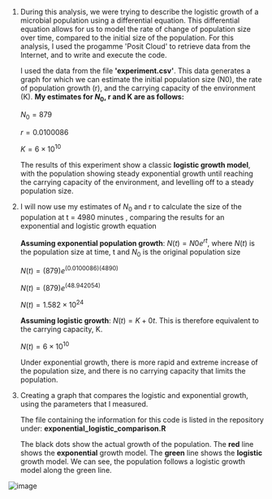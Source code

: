 1) During this analysis, we were trying to describe the logistic growth of a microbial population using a differential equation. This differential equation allows for us to model the rate of change of population size over time, compared to the initial size of the population. For this analysis, I used the progamme 'Posit Cloud' to retrieve data from the Internet, and to write and execute the code.

   I used the data from the file **'experiment.csv'**. This data generates a graph for which we can estimate the initial population size (N0), the rate of population growth (r), and the carrying capacity of the environment (K). **My estimates for $`N_0`$, r and K are as follows:**

   $`N_0 = 879 `$

   $`r = 0.0100086 `$

   $`K = 6 \times 10^{10} `$

   The results of this experiment show a classic **logistic growth model**, with the population showing steady exponential growth until reaching the carrying capacity of the environment, and levelling off to a steady population size.

2) I will now use my estimates of $`N_0`$ and r to calculate the size of the population at t = 4980 minutes , comparing the results for an exponential and logistic growth equation

   **Assuming exponential population growth**: $`N(t) = N0e^{rt} `$, where $`N(t)`$ is the population size at time, t and $`N_0`$ is the original population size 

   $`N(t) = (879)e^{(0.0100086)(4890)}`$

   $`N(t) = (879)e^{(48.942054)}`$

   $`N(t) = 1.582  \times 10^{24}`$

   **Assuming logistic growth**: $`N(t) = K + 0t `$. This is therefore equivalent to the carrying capacity, K. 

   $`N(t) = 6 \times 10^{10} `$

   Under exponential growth, there is more rapid and extreme increase of the population size, and there is no carrying capacity that limits the population.

4) Creating a graph that compares the logistic and exponential growth, using the parameters that I measured.

   The file containing the information for this code is listed in the repository under: **exponential_logistic_comparison.R**

   The black dots show the actual growth of the population. The **red** line shows the **exponential** growth model. The **green** line shows the **logistic** growth model. We can see, the population follows a logistic growth model along the green line.

  ![image](https://github.com/user-attachments/assets/76d2d10b-6593-419f-b2ac-e497e359912c)
